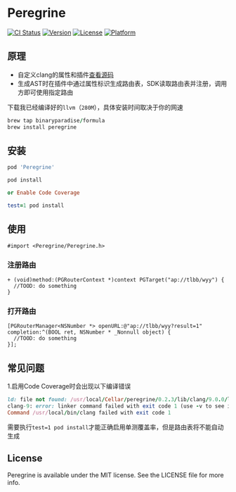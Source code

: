 # Peregrine

[![CI Status](https://img.shields.io/travis/BinaryParadise/Peregrine.svg?style=flat)](https://travis-ci.org/BinaryParadise/Peregrine)
[![Version](https://img.shields.io/cocoapods/v/Peregrine.svg?style=flat)](https://cocoapods.org/pods/Peregrine)
[![License](https://img.shields.io/cocoapods/l/Peregrine.svg?style=flat)](https://cocoapods.org/pods/Peregrine)
[![Platform](https://img.shields.io/cocoapods/p/Peregrine.svg?style=flat)](https://cocoapods.org/pods/Peregrine)

## 原理

- 自定义clang的属性和插件[查看源码](https://github.com/BinaryParadise/clang/tree/peregrine)
- 生成AST时在插件中通过属性标识生成路由表，SDK读取路由表并注册，调用方即可使用指定路由

下载我已经编译好的`llvm`（`280M`），具体安装时间取决于你的网速

```ruby
brew tap binaryparadise/formula
brew install peregrine
```

## 安装

```ruby
pod 'Peregrine'
```

```ruby
pod install

or Enable Code Coverage

test=1 pod install
```

## 使用


```objc
#import <Peregrine/Peregrine.h>
```

### 注册路由

```objc
+ (void)method:(PGRouterContext *)context PGTarget("ap://tlbb/wyy") {
  //TOOD: do something
}

```
### 打开路由

```objc
[PGRouterManager<NSNumber *> openURL:@"ap://tlbb/wyy?result=1" completion:^(BOOL ret, NSNumber * _Nonnull object) {
  //TOOD: do something
}];
```

## 常见问题

1.启用Code Coverage时会出现以下编译错误

```ruby
ld: file not found: /usr/local/Cellar/peregrine/0.2.3/lib/clang/9.0.0/lib/darwin/libclang_rt.profile_iossim.a
clang-9: error: linker command failed with exit code 1 (use -v to see invocation)
Command /usr/local/bin/clang failed with exit code 1
```

需要执行`test=1 pod install`才能正确启用单测覆盖率，但是路由表将不能自动生成

## License

Peregrine is available under the MIT license. See the LICENSE file for more info.
